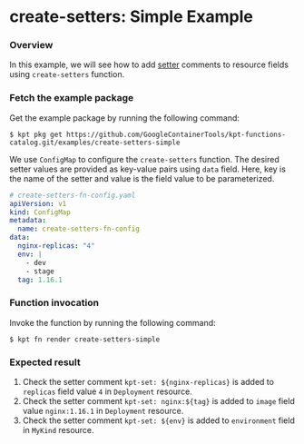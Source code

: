 # create-setters: Simple Example

### Overview

In this example, we will see how to add [setter] comments to
resource fields using `create-setters` function.

### Fetch the example package

Get the example package by running the following command:

```shell
$ kpt pkg get https://github.com/GoogleContainerTools/kpt-functions-catalog.git/examples/create-setters-simple
```

We use `ConfigMap` to configure the `create-setters` function.
The desired setter values are provided as key-value pairs using `data` field.
Here, key is the name of the setter and value is the field value to be parameterized.

```yaml
# create-setters-fn-config.yaml
apiVersion: v1
kind: ConfigMap
metadata:
  name: create-setters-fn-config
data:
  nginx-replicas: "4"
  env: |
    - dev
    - stage
  tag: 1.16.1
```

### Function invocation

Invoke the function by running the following command:

```shell
$ kpt fn render create-setters-simple
```

### Expected result

1. Check the setter comment `kpt-set: ${nginx-replicas}` is added to `replicas` field value `4` in `Deployment` resource.
2. Check the setter comment `kpt-set: nginx:${tag}` is added to `image` field value `nginx:1.16.1` in `Deployment` resource.
3. Check the setter comment `kpt-set: ${env}` is added to `environment` field in `MyKind` resource.

[setter]: https://catalog.kpt.dev/apply-setters/v0.1/?id=setters-definition